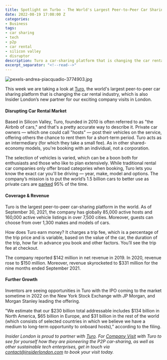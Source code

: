 ```yaml
---
title: Spotlight on Turbo - The World's Largest Peer-to-Peer Car Sharing Platform
date: 2022-08-19 17:08:00 Z
categories:
- Business
tags:
- car sharing
- tech
- p2p
- car rental
- silicon valley
- disruptor
description: Turo a car-sharing platform that is changing the car rental industry.
excerpt_separator: "<!--read-->"
---
```


![pexels-andrea-piacquadio-3774903.jpg](/uploads/pexels-andrea-piacquadio-3774903.jpg)

This week we are taking a look at [Turo](https://turo.com/gb/en), the world's largest peer-to-peer car sharing platform that is changing the car rental industry, which is also Insider London’s new partner for our exciting company visits in London.
 
<!--read-->

#### Disrupting Car Rental Market

Based in Silicon Valley, Turo, founded in 2010 is often referred to as "the Airbnb of cars," and that's a pretty accurate way to describe it. Private car owners — which one could call "hosts" — post their vehicles on the service, offering others the chance to rent them for a short-term period. Turo acts as an intermediary (for which they take a small fee).  As in other shared-economy models, you're booking with an individual, not a corporation. 

The selection of vehicles is varied, which can be a boon both for enthusiasts and those who like to plan extensively. While traditional rental car companies only offer broad categories when booking, Turo lets you know the exact car you'll be driving — year, make, model and options. The company’s mission is to put the world’s 1.5 billion cars to better use as private cars are [parked](https://fortune.com/2016/03/13/cars-parked-95-percent-of-time/) 95% of the time.


#### Coverage & Revenue 

Turo is the largest peer-to-peer car-sharing platform in the world. As of September 30, 2021, the company has globally 85,000 active hosts and 160,000 active vehicle listings in over 7,500 cities. Moreover, guests can choose from over 1,300 makes and models of cars.

How does Turo earn money? It charges a trip fee, which is a percentage of the trip price and is variable, based on the value of the car, the duration of the trip, how far in advance you book and other factors. You’ll see the trip fee at checkout.

The company reported $142 million in net revenue in 2019. In 2020, revenue rose to $150 million. Moreover, revenue skyrocketed to $331 million for the nine months ended September 2021.


#### Further Growth 

Inventors are seeing opportunities in Turo with the IPO coming to the market sometime in 2022 on the New York Stock Exchange with JP Morgan, and Morgan Stanley leading the offering.

"We estimate that our $230 billion total addressable includes $134 billion in North America, $65 billion in Europe, and $31 billion in the rest of the world (which consists of selected countries in which we believe we have a medium to long-term opportunity to onboard hosts),” according to the filing.


*Insider London is proud to partner with [Turo](https://turo.com/gb/en). For [Company Visit](https://www.insiderlondon.com/london/company-visits/) with Turo to see for yourself how they are pioneering the P2P car-sharing, as well as other sustainable tech enterprises, get in touch via [contact@insiderlondon.com](https://www.insiderlondon.com/contact-us/) to book your visit today.*
 


